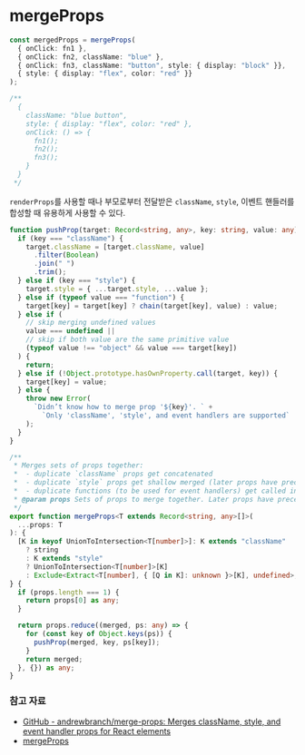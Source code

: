 # mergeProps

```typescript
const mergedProps = mergeProps(
  { onClick: fn1 },
  { onClick: fn2, className: "blue" },
  { onClick: fn3, className: "button", style: { display: "block" }},
  { style: { display: "flex", color: "red" }}
);

/**
  { 
    className: "blue button",
    style: { display: "flex", color: "red" },
    onClick: () => {
      fn1();
      fn2();
      fn3();
    }
  }
 */
```

`renderProps`를 사용할 때나 부모로부터 전달받은 `className`, `style`, 이벤트 핸들러를 합성할 때 유용하게 사용할 수 있다.&#x20;

```typescript
function pushProp(target: Record<string, any>, key: string, value: any): void {
  if (key === "className") {
    target.className = [target.className, value]
      .filter(Boolean)
      .join(" ")
      .trim();
  } else if (key === "style") {
    target.style = { ...target.style, ...value };
  } else if (typeof value === "function") {
    target[key] = target[key] ? chain(target[key], value) : value;
  } else if (
    // skip merging undefined values
    value === undefined ||
    // skip if both value are the same primitive value
    (typeof value !== "object" && value === target[key])
  ) {
    return;
  } else if (!Object.prototype.hasOwnProperty.call(target, key)) {
    target[key] = value;
  } else {
    throw new Error(
      `Didn’t know how to merge prop '${key}'. ` +
        `Only 'className', 'style', and event handlers are supported`
    );
  }
}

/**
 * Merges sets of props together:
 *  - duplicate `className` props get concatenated
 *  - duplicate `style` props get shallow merged (later props have precedence for conflicting rules)
 *  - duplicate functions (to be used for event handlers) get called in order from left to right
 * @param props Sets of props to merge together. Later props have precedence.
 */
export function mergeProps<T extends Record<string, any>[]>(
  ...props: T
): {
  [K in keyof UnionToIntersection<T[number]>]: K extends "className"
    ? string
    : K extends "style"
    ? UnionToIntersection<T[number]>[K]
    : Exclude<Extract<T[number], { [Q in K]: unknown }>[K], undefined>;
} {
  if (props.length === 1) {
    return props[0] as any;
  }

  return props.reduce((merged, ps: any) => {
    for (const key of Object.keys(ps)) {
      pushProp(merged, key, ps[key]);
    }
    return merged;
  }, {}) as any;
}
```



### 참고 자료

* [GitHub - andrewbranch/merge-props: Merges className, style, and event handler props for React elements](https://github.com/andrewbranch/merge-props#readme)
* [mergeProps](https://react-spectrum.adobe.com/react-aria/mergeProps.html)
